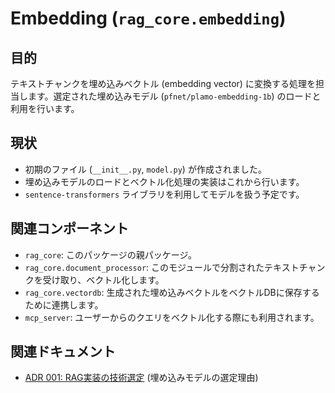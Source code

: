 # Embedding (`rag_core.embedding`)

## 目的

テキストチャンクを埋め込みベクトル (embedding vector) に変換する処理を担当します。選定された埋め込みモデル (`pfnet/plamo-embedding-1b`) のロードと利用を行います。

## 現状

-   初期のファイル (`__init__.py`, `model.py`) が作成されました。
-   埋め込みモデルのロードとベクトル化処理の実装はこれから行います。
-   `sentence-transformers` ライブラリを利用してモデルを扱う予定です。

## 関連コンポーネント

-   `rag_core`: このパッケージの親パッケージ。
-   `rag_core.document_processor`: このモジュールで分割されたテキストチャンクを受け取り、ベクトル化します。
-   `rag_core.vectordb`: 生成された埋め込みベクトルをベクトルDBに保存するために連携します。
-   `mcp_server`: ユーザーからのクエリをベクトル化する際にも利用されます。

## 関連ドキュメント

-   [ADR 001: RAG実装の技術選定](../../../docs/ADR/001-RAG実装の技術選定.md) (埋め込みモデルの選定理由)
